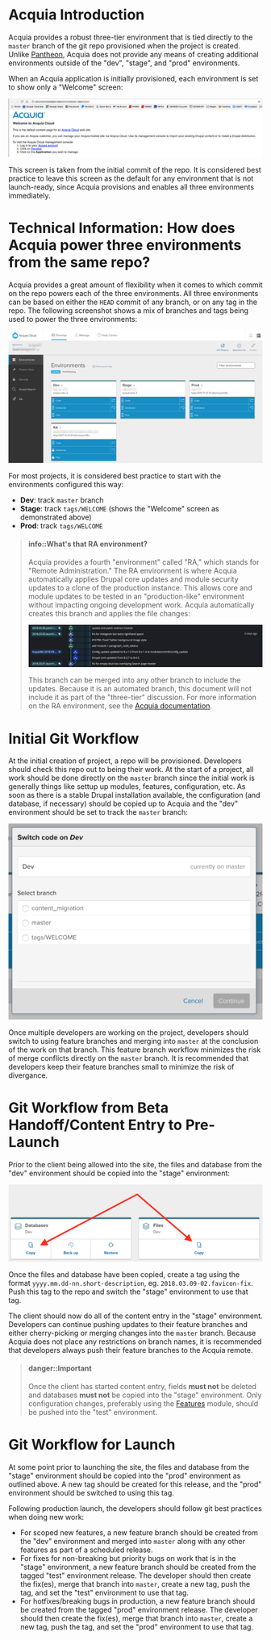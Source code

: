 # Acquia Introduction

Acquia provides a robust three-tier environment that is tied directly to the `master` branch of the git repo provisioned when the project is created. Unlike [Pantheon](pantheon.md), Acquia does not provide any means of creating additional environments outside of the "dev", "stage", and "prod" environments.

When an Acquia application is initially provisioned, each environment is set to show only a "Welcome" screen:

![](assets/acquia-welcome.png)

This screen is taken from the initial commit of the repo. It is considered best practice to leave this screen as the default for any environment that is not launch-ready, since Acquia provisions and enables all three environments immediately.

# Technical Information: How does Acquia power three environments from the same repo?

Acquia provides a great amount of flexibility when it comes to which commit on the repo powers each of the three environments. All three environments can be based on either the `HEAD` commit of any branch, or on any tag in the repo. The following screenshot shows a mix of branches and tags being used to power the three environments:

![](assets/acquia-tags.png)

For most projects, it is considered best practice to start with the environments configured this way:

* **Dev**: track `master` branch
* **Stage**: track `tags/WELCOME` \(shows the "Welcome" screen as demonstrated above\)
* **Prod**: track `tags/WELCOME`

> #### info::What's that RA environment?
>
> Acquia provides a fourth "environment" called "RA," which stands for "Remote Administration." The RA environment is where Acquia automatically applies Drupal core updates and module security updates to a clone of the production instance. This allows core and module updates to be tested in an "production-like" environment without impacting ongoing development work. Acquia automatically creates this branch and applies the file changes:
>
> ![](assets/acquia-ra-branch.png)
>
> This branch can be merged into any other branch to include the updates. Because it is an automated branch, this document will not include it as part of the "three-tier" discussion. For more information on the RA environment, see the [Acquia documentation](https://docs.acquia.com/ra/environment).

# Initial Git Workflow

At the initial creation of project, a repo will be provisioned. Developers should check this repo out to being their work. At the start of a project, all work should be done directly on the `master` branch since the initial work is generally things like settup up modules, features, configuration, etc. As soon as there is a stable Drupal installation available, the configuration \(and database, if necessary\) should be copied up to Acquia and the "dev" environment should be set to track the `master` branch:

![](assets/acquia-code-switch.png)

Once multiple developers are working on the project, developers should switch to using feature branches and merging into `master` at the conclusion of the work on that branch. This feature branch workflow minimizes the risk of merge conflicts directly on the `master` branch. It is recommended that developers keep their feature branches small to minimize the risk of divergance.

# Git Workflow from Beta Handoff/Content Entry to Pre-Launch

Prior to the client being allowed into the site, the files and database from the "dev" environment should be copied into the "stage" environment:

![](assets/acquia-copy.png)

Once the files and database have been copied, create a tag using the format `yyyy.mm.dd-nn.short-description`, eg. `2018.03.09-02.favicon-fix`. Push this tag to the repo and switch the "stage" environment to use that tag.

The client should now do all of the content entry in the "stage" environment. Developers can continue pushing updates to their feature branches and either cherry-picking or merging changes into the `master` branch. Because Acquia does not place any restrictions on branch names, it is recommended that developers always push their feature branches to the Acquia remote.

> #### danger::Important
>
> Once the client has started content entry, fields **must not** be deleted and databases **must not** be copied into the "stage" environment. Only configuration changes, preferably using the [Features](https://www.drupal.org/project/features) module, should be pushed into the "test" environment.

# Git Workflow for Launch

At some point prior to launching the site, the files and database from the "stage" environment should be copied into the "prod" environment as outlined above. A new tag should be created for this release, and the "prod" environment should be switched to using this tag.

Following production launch, the developers should follow git best practices when doing new work:

* For scoped new features, a new feature branch should be created from the "dev" environment and merged into `master` along with any other features as part of a scheduled release.
* For fixes for non-breaking but priority bugs on work that is in the "stage" environment, a new feature branch should be created from the tagged "test" environment release. The developer should then create the fix\(es\), merge that branch into `master`, create a new tag, push the tag, and set the "test" environment to use that tag.
* For hotfixes/breaking bugs in production, a new feature branch should be created from the tagged "prod" environment release. The developer should then create the fix\(es\), merge that branch into `master`, create a new tag, push the tag, and set the "prod" environment to use that tag.



